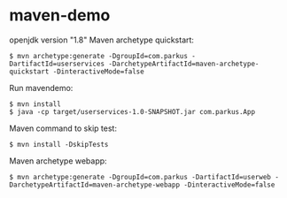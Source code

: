 # maven-demo

openjdk version "1.8"
Maven archetype quickstart:
```
$ mvn archetype:generate -DgroupId=com.parkus -DartifactId=userservices -DarchetypeArtifactId=maven-archetype-quickstart -DinteractiveMode=false
```

Run mavendemo:
```
$ mvn install
$ java -cp target/userservices-1.0-SNAPSHOT.jar com.parkus.App
```

Maven command to skip test:
```
$ mvn install -DskipTests
```

Maven archetype webapp:
```
$ mvn archetype:generate -DgroupId=com.parkus -DartifactId=userweb -DarchetypeArtifactId=maven-archetype-webapp -DinteractiveMode=false
```


